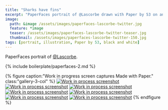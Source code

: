 ```yaml
---
title: "Sharks have fins"
excerpt: "PaperFaces portrait of @Lascorbe drawn with Paper by 53 on an iPad."
image: 
  path: &image /assets/images/paperfaces-lascorbe-twitter.jpg 
  feature: *image
  teaser: /assets/images/paperfaces-lascorbe-twitter-teaser.jpg
  thumbnail: /assets/images/paperfaces-lascorbe-twitter-150.jpg
tags: [portrait, illustration, Paper by 53, black and white]
---
```


PaperFaces portrait of [@Lascorbe](https://twitter.com/Lascorbe).

{% include boilerplate/paperfaces-2.md %}

{% figure caption:"Work in progress screen captures Made with Paper." class:"gallery-3-col" %}
[![Work in process screenshot](/assets/images/paperfaces-lascorbe-process-1-600.jpg)](/assets/images/paperfaces-lascorbe-process-1-lg.jpg) [![Work in process screenshot](/assets/images/paperfaces-lascorbe-process-2-600.jpg)](/assets/images/paperfaces-lascorbe-process-2-lg.jpg) [![Work in process screenshot](/assets/images/paperfaces-lascorbe-process-3-600.jpg)](/assets/images/paperfaces-lascorbe-process-3-lg.jpg) [![Work in process screenshot](/assets/images/paperfaces-lascorbe-process-4-600.jpg)](/assets/images/paperfaces-lascorbe-process-4-lg.jpg) [![Work in process screenshot](/assets/images/paperfaces-lascorbe-process-5-600.jpg)](/assets/images/paperfaces-lascorbe-process-5-lg.jpg) [![Work in process screenshot](/assets/images/paperfaces-lascorbe-process-6-600.jpg)](/assets/images/paperfaces-lascorbe-process-6-lg.jpg) [![Work in process screenshot](/assets/images/paperfaces-juan-d-process-4-600.jpg)](/assets/images/paperfaces-juan-d-process-4-lg.jpg)
{% endfigure %}
